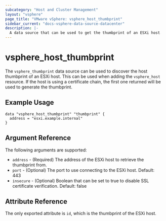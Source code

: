 ```yaml
---
subcategory: "Host and Cluster Management"
layout: "vsphere"
page_title: "VMware vSphere: vsphere_host_thumbprint"
sidebar_current: "docs-vsphere-data-source-datacenter"
description: |-
  A data source that can be used to get the thumbprint of an ESXi host.
---
```


# vsphere\_host\_thumbprint

The `vsphere_thumbprint` data source can be used to discover the host
thumbprint of an ESXi host. This can be used when adding the `vsphere_host`
resource. If the host is using a certificate chain, the first one returned
will be used to generate the thumbprint.

## Example Usage

```hcl
data "vsphere_host_thumbprint" "thumbprint" {
  address = "esxi.example.internal"
}
```

## Argument Reference

The following arguments are supported:

* `address` - (Required) The address of the ESXi host to retrieve the
thumbprint from.
* `port` - (Optional) The port to use connecting to the ESXi host. Default: 443
* `insecure` - (Optional) Boolean that can be set to true to disable SSL 
certificate verification. Default: false

## Attribute Reference

The only exported attribute is `id`, which is the thumbprint of the ESXi
host.
